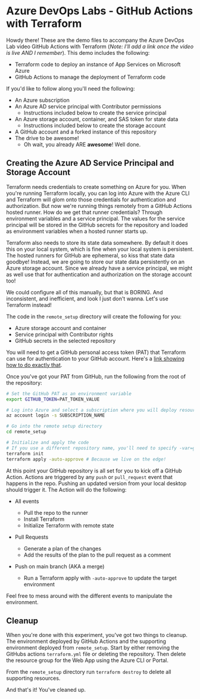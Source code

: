 # Azure DevOps Labs - GitHub Actions with Terraform

Howdy there! These are the demo files to accompany the Azure DevOps Lab video GitHub Actions with Terraform (*Note: I'll add a link once the video is live AND I remember*). This demo includes the following:

* Terraform code to deploy an instance of App Services on Microsoft Azure
* GitHub Actions to manage the deployment of Terraform code

If you'd like to follow along you'll need the following:

* An Azure subscription
* An Azure AD service principal with Contributor permissions
  * Instructions included below to create the service principal
* An Azure storage account, container, and SAS token for state data
  * Instructions included below to create the storage account
* A GitHub account and a forked instance of this repository
* The drive to be awesome!
  * Oh wait, you already ARE **awesome**! Well done.

## Creating the Azure AD Service Principal and Storage Account

Terraform needs credentials to create something on Azure for you. When you're running Terraform locally, you can log into Azure with the Azure CLI and Terraform will glom onto those credentials for authentication and authorization. But now we're running things remotely from a GitHub Actions hosted runner. How do we get that runner credentials? Through environment variables and a service principal. The values for the service principal will be stored in the GitHub secrets for the repository and loaded as environment variables when a hosted runner starts up.

Terraform also needs to store its state data somewhere. By default it does this on your local system, which is fine when your local system is persistent. The hosted runners for GitHub are ephemeral, so kiss that state data goodbye! Instead, we are going to store our state data persistently on an Azure storage account. Since we already have a service principal, we might as well use that for authentication and authorization on the storage account too!

We could configure all of this manually, but that is BORING. And inconsistent, and inefficient, and look I just don't wanna. Let's use Terraform instead!

The code in the `remote_setup` directory will create the following for you:

* Azure storage account and container
* Service principal with Contributor rights
* GitHub secrets in the selected repository

You will need to get a GitHub personal access token (PAT) that Terraform can use for authentication to your GitHub account. Here's a [link showing how to do exactly that](https://docs.github.com/en/authentication/keeping-your-account-and-data-secure/creating-a-personal-access-token).

Once you've got your PAT from GitHub, run the following from the root of the repository:

```bash
# Set the GitHub PAT as an environment variable
export GITHUB_TOKEN=PAT_TOKEN_VALUE

# Log into Azure and select a subscription where you will deploy resources
az account login -s SUBSCRIPTION_NAME

# Go into the remote setup directory
cd remote_setup

# Initialize and apply the code
# If you use a different repository name, you'll need to specify -var=github_repository=NAME_OF_YOUR_REPO
terraform init
terraform apply -auto-approve # Because we live on the edge!
```

At this point your GitHub repository is all set for you to kick off a GitHub Action. Actions are triggered by any `push` or `pull_request` event that happens in the repo. Pushing an updated version from your local desktop should trigger it. The Action will do the following:

* All events
  * Pull the repo to the runner
  * Install Terraform
  * Initialize Terraform with remote state

* Pull Requests
  * Generate a plan of the changes
  * Add the results of the plan to the pull request as a comment

* Push on main branch (AKA a merge)
  * Run a Terraform apply with `-auto-approve` to update the target environment

Feel free to mess around with the different events to manipulate the environment.

## Cleanup

When you're done with this experiment, you've got two things to cleanup. The environment deployed by GitHub Actions and the supporting environment deployed from `remote_setup`. Start by either removing the GitHubs actions `terraform.yml` file or deleting the repository. Then delete the resource group  for the Web App using the Azure CLI or Portal.

From the `remote_setup` directory run `terraform destroy` to delete all supporting resources.

And that's it! You've cleaned up.

